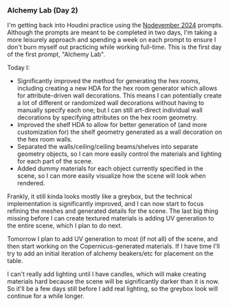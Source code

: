 ### Alchemy Lab (Day 2)

I'm getting back into Houdini practice using the [Nodevember 2024][nodevember-2024]
prompts. Although the prompts are meant to be completed in two days, I'm taking a more
leisurely approach and spending a week on each prompt to ensure I don't burn myself
out practicing while working full-time. This is the first day of the first prompt,
"Alchemy Lab".

Today I:

  - Significantly improved the method for generating the hex rooms, including
    creating a new HDA for the hex room generator which allows for attribute-driven
    wall decorations. This means I can potentially create a lot of different
    or randomized wall decorations without having to manually specify each one;
    but I can still art-direct individual wall decorations by specifying
    attributes on the hex room geometry.
  - Improved the shelf HDA to allow for better generation of (and more customization
    for) the shelf geometry generated as a wall decoration on the hex room walls.
  - Separated the walls/ceiling/ceiling beams/shelves into separate
    geometry objects, so I can more easily control the materials and lighting
    for each part of the scene.
  - Added dummy materials for each object currently specified in the scene,
    so I can more easily visualize how the scene will look when rendered.

Frankly, it still kinda looks mostly like a greybox, but the technical implementation
is significantly improved, and I can now start to focus refining the meshes and generated
details for the scene. The last big thing missing before I can create textured materials
is adding UV generation to the entire scene, which I plan to do next.

Tomorrow I plan to add UV generation to most (if not all) of the scene, and then start
working on the Copernicus-generated materials. If I have time I'll try to add an initial
iteration of alchemy beakers/etc for placement on the table.

I can't really add lighting until I have candles, which will make creating materials
hard because the scene will be significantly darker than it is now. So it'll be a few
days still before I add real lighting, so the greybox look will continue for a while
longer.

[nodevember-2024]: https://nodevember.io/prompts/2024
